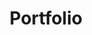 ---
title: Portfolio
layout: collection
permalink: /portfolio/
collection: portfolio
entries_layout: grid
classes: wide
author_profile: true

sidebar:
  nav: "main"
---